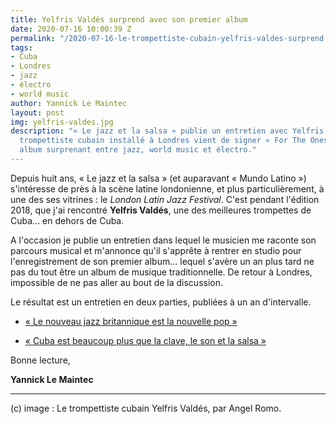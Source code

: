 ```yaml
---
title: Yelfris Valdés surprend avec son premier album
date: 2020-07-16 10:00:39 Z
permalink: "/2020-07-16-le-trompettiste-cubain-yelfris-valdes-surprend-avec-for-the-ones/"
tags:
- Cuba
- Londres
- jazz
- électro
- world music
author: Yannick Le Maintec
layout: post
img: yelfris-valdes.jpg
description: "« Le jazz et la salsa » publie un entretien avec Yelfris Valdés. Le
  trompettiste cubain installé à Londres vient de signer « For The Ones », un premier
  album surprenant entre jazz, world music et électro."
---
```


Depuis huit ans, « Le jazz et la salsa » (et auparavant « Mundo Latino ») s'intéresse de près à la scène latine londonienne, et plus particulièrement, à une des ses vitrines : le *London Latin Jazz Festival*. C'est pendant l'édition 2018, que j'ai rencontré **Yelfris Valdés**, une des meilleures trompettes de Cuba... en dehors de Cuba.

A l'occasion je publie un entretien dans lequel le musicien me raconte son parcours musical et m'annonce qu'il s'apprête à rentrer en studio pour l'enregistrement de son premier album... lequel s'avère un an plus tard ne pas du tout être un album de musique traditionnelle. De retour à Londres, impossible de ne pas aller au bout de la discussion. 


Le résultat est un entretien en deux parties, publiées à un an d'intervalle. 

  
* [« Le nouveau jazz britannique est la nouvelle pop »](https://www.lemonde.fr/le-jazz-et-la-salsa/article/2018/11/12/yelfris-valdes-le-nouveau-jazz-britannique-est-la-nouvelle-pop_5382281_5324427.html)

* [« Cuba est beaucoup plus que la clave, le son et la salsa »](https://www.lemonde.fr/le-jazz-et-la-salsa/article/2020/06/13/yelfris-valdes-cuba-est-beaucoup-plus-que-la-clave-le-son-et-la-salsa_6042753_5324427.html)


Bonne lecture,

**Yannick Le Maintec**

---
(c) image : Le trompettiste cubain Yelfris Valdés, par Angel Romo.
